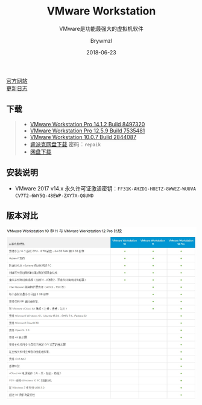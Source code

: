 ﻿---
layout:     post
title:      VMware Workstation
subtitle:   VMware是功能最强大的虚拟机软件
date:       2018-06-23
author:     Brywmzl
header-img: img/VMware/bg.jpg
catalog: true
tags:
    - VMware Workstation
---

[官方网站](http://www.vmware.com)  
[更新日志](https://docs.vmware.com/en/VMware-Workstation-Pro/14/rn/workstation-1411-release-notes.html)  

## 下载
>- [VMware Workstation Pro 14.1.2 Build 8497320](http://download3.vmware.com/software/wkst/file/VMware-workstation-full-14.1.2-8497320.exe)
>- [VMware Workstation Pro 12.5.9 Build 7535481](https://download3.vmware.com/software/wkst/file/VMware-workstation-full-12.5.9-7535481.exe)
>- [VMware Workstation 10.0.7 Build 2844087](https://download3.vmware.com/software/wkst/file/VMware-workstation-full-10.0.7-2844087.exe)
>- [睿派克网盘下载](https://eyun.baidu.com/s/3jI8WaBc) 密码：`repaik`
>- [网盘下载](https://pan.baidu.com/s/1PStHkznUpYCoj8lyBeo0OQ)  

## 安装说明
* VMware 2017 v14.x 永久许可证激活密钥：`FF31K-AHZD1-H8ETZ-8WWEZ-WUUVA CV7T2-6WY5Q-48EWP-ZXY7X-QGUWD`

## 版本对比
![](https://github.com/Brywmzl/Brywmzl.github.io/raw/master/img/VMware/vmware10.11.12.jpg)  